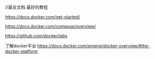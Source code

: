 //最全文档 最好的教程

https://docs.docker.com/get-started/

https://docs.docker.com/compose/overview/

https://github.com/docker/labs

了解docker平台
https://docs.docker.com/engine/docker-overview/#the-docker-platform
